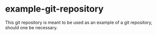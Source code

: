 # example-git-repository
This git repository is meant to be used as an example of a git repository, should one be necessary.

